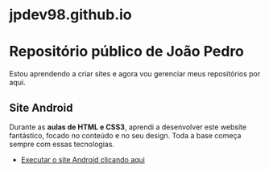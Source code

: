 # jpdev98.github.io
<h1>Repositório público de João Pedro</h1>

Estou aprendendo a criar sites e agora vou gerenciar meus repositórios por aqui.

<h2>Site Android</h2>
Durante as <strong>aulas de HTML e CSS3</strong>, aprendi a desenvolver este website fantástico, focado no conteúdo e no seu design. Toda a base começa sempre com essas tecnologias.

<ul>
<li><a href="https://jpdev98.github.io/projeto-android/#" target="_blank">Executar o site Android clicando aqui</a></li>
</ul>